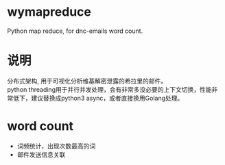 # wymapreduce
Python map reduce, for dnc-emails word count.   

# 说明
分布式架构, 用于可视化分析维基解密泄露的希拉里的邮件。   
python threading用于并行并发处理，会有非常多没必要的上下文切换，性能非常低下，建议替换成python3 async，或者直接换用Golang处理。

# word count
* 词频统计，出现次数最高的词   
* 邮件发送信息关联
